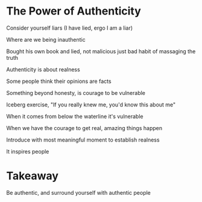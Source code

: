 # The Power of Authenticity

Consider yourself liars (I have lied, ergo I am a liar)

Where are we being inauthentic

Bought his own book and lied, not malicious just bad habit of massaging the
truth

Authenticity is about realness

Some people think their opinions are facts

Something beyond honesty, is courage to be vulnerable

Iceberg exercise, "If you really knew me, you'd know this about me"

When it comes from below the waterline it's vulnerable

When we have the courage to get real, amazing things happen

Introduce with most meaningful moment to establish realness

It inspires people

# Takeaway
Be authentic, and surround yourself with authentic people
